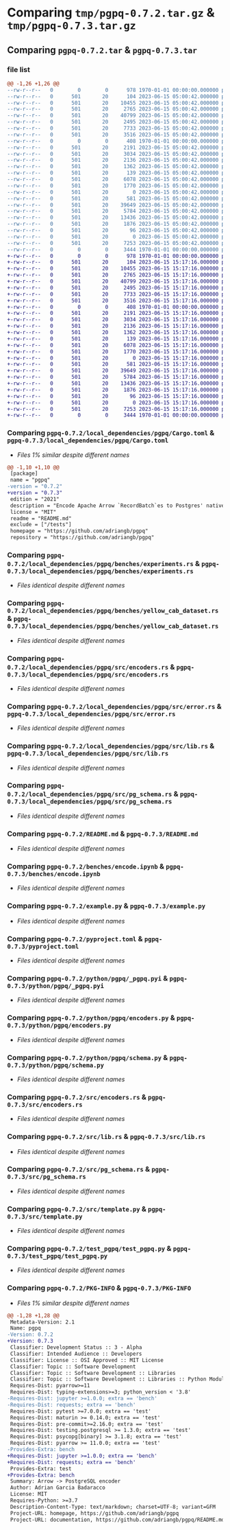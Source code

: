 # Comparing `tmp/pgpq-0.7.2.tar.gz` & `tmp/pgpq-0.7.3.tar.gz`

## Comparing `pgpq-0.7.2.tar` & `pgpq-0.7.3.tar`

### file list

```diff
@@ -1,26 +1,26 @@
--rw-r--r--   0        0        0      978 1970-01-01 00:00:00.000000 pgpq-0.7.2/local_dependencies/pgpq/Cargo.toml
--rw-r--r--   0      501       20      104 2023-06-15 05:00:42.000000 pgpq-0.7.2/local_dependencies/pgpq/README.md
--rw-r--r--   0      501       20    10455 2023-06-15 05:00:42.000000 pgpq-0.7.2/local_dependencies/pgpq/benches/experiments.rs
--rw-r--r--   0      501       20     2765 2023-06-15 05:00:42.000000 pgpq-0.7.2/local_dependencies/pgpq/benches/yellow_cab_dataset.rs
--rw-r--r--   0      501       20    40799 2023-06-15 05:00:42.000000 pgpq-0.7.2/local_dependencies/pgpq/src/encoders.rs
--rw-r--r--   0      501       20     2495 2023-06-15 05:00:42.000000 pgpq-0.7.2/local_dependencies/pgpq/src/error.rs
--rw-r--r--   0      501       20     7733 2023-06-15 05:00:42.000000 pgpq-0.7.2/local_dependencies/pgpq/src/lib.rs
--rw-r--r--   0      501       20     3516 2023-06-15 05:00:42.000000 pgpq-0.7.2/local_dependencies/pgpq/src/pg_schema.rs
--rw-r--r--   0        0        0      408 1970-01-01 00:00:00.000000 pgpq-0.7.2/Cargo.toml
--rw-r--r--   0      501       20     2191 2023-06-15 05:00:42.000000 pgpq-0.7.2/README.md
--rw-r--r--   0      501       20     3034 2023-06-15 05:00:42.000000 pgpq-0.7.2/benches/encode.ipynb
--rw-r--r--   0      501       20     2136 2023-06-15 05:00:42.000000 pgpq-0.7.2/example.py
--rw-r--r--   0      501       20     1362 2023-06-15 05:00:42.000000 pgpq-0.7.2/pyproject.toml
--rw-r--r--   0      501       20      139 2023-06-15 05:00:42.000000 pgpq-0.7.2/python/pgpq/__init__.py
--rw-r--r--   0      501       20     6078 2023-06-15 05:00:42.000000 pgpq-0.7.2/python/pgpq/_pgpq.pyi
--rw-r--r--   0      501       20     1770 2023-06-15 05:00:42.000000 pgpq-0.7.2/python/pgpq/encoders.py
--rw-r--r--   0      501       20        0 2023-06-15 05:00:42.000000 pgpq-0.7.2/python/pgpq/py.typed
--rw-r--r--   0      501       20      581 2023-06-15 05:00:42.000000 pgpq-0.7.2/python/pgpq/schema.py
--rw-r--r--   0      501       20    39649 2023-06-15 05:00:42.000000 pgpq-0.7.2/src/encoders.rs
--rw-r--r--   0      501       20     5784 2023-06-15 05:00:42.000000 pgpq-0.7.2/src/lib.rs
--rw-r--r--   0      501       20    13436 2023-06-15 05:00:42.000000 pgpq-0.7.2/src/pg_schema.rs
--rw-r--r--   0      501       20     1876 2023-06-15 05:00:42.000000 pgpq-0.7.2/src/template.py
--rw-r--r--   0      501       20       96 2023-06-15 05:00:42.000000 pgpq-0.7.2/src/utils.rs
--rw-r--r--   0      501       20        0 2023-06-15 05:00:42.000000 pgpq-0.7.2/test_pgpq/__init__.py
--rw-r--r--   0      501       20     7253 2023-06-15 05:00:42.000000 pgpq-0.7.2/test_pgpq/test_pgpq.py
--rw-r--r--   0        0        0     3444 1970-01-01 00:00:00.000000 pgpq-0.7.2/PKG-INFO
+-rw-r--r--   0        0        0      978 1970-01-01 00:00:00.000000 pgpq-0.7.3/local_dependencies/pgpq/Cargo.toml
+-rw-r--r--   0      501       20      104 2023-06-15 15:17:16.000000 pgpq-0.7.3/local_dependencies/pgpq/README.md
+-rw-r--r--   0      501       20    10455 2023-06-15 15:17:16.000000 pgpq-0.7.3/local_dependencies/pgpq/benches/experiments.rs
+-rw-r--r--   0      501       20     2765 2023-06-15 15:17:16.000000 pgpq-0.7.3/local_dependencies/pgpq/benches/yellow_cab_dataset.rs
+-rw-r--r--   0      501       20    40799 2023-06-15 15:17:16.000000 pgpq-0.7.3/local_dependencies/pgpq/src/encoders.rs
+-rw-r--r--   0      501       20     2495 2023-06-15 15:17:16.000000 pgpq-0.7.3/local_dependencies/pgpq/src/error.rs
+-rw-r--r--   0      501       20     7733 2023-06-15 15:17:16.000000 pgpq-0.7.3/local_dependencies/pgpq/src/lib.rs
+-rw-r--r--   0      501       20     3516 2023-06-15 15:17:16.000000 pgpq-0.7.3/local_dependencies/pgpq/src/pg_schema.rs
+-rw-r--r--   0        0        0      408 1970-01-01 00:00:00.000000 pgpq-0.7.3/Cargo.toml
+-rw-r--r--   0      501       20     2191 2023-06-15 15:17:16.000000 pgpq-0.7.3/README.md
+-rw-r--r--   0      501       20     3034 2023-06-15 15:17:16.000000 pgpq-0.7.3/benches/encode.ipynb
+-rw-r--r--   0      501       20     2136 2023-06-15 15:17:16.000000 pgpq-0.7.3/example.py
+-rw-r--r--   0      501       20     1362 2023-06-15 15:17:16.000000 pgpq-0.7.3/pyproject.toml
+-rw-r--r--   0      501       20      139 2023-06-15 15:17:16.000000 pgpq-0.7.3/python/pgpq/__init__.py
+-rw-r--r--   0      501       20     6078 2023-06-15 15:17:16.000000 pgpq-0.7.3/python/pgpq/_pgpq.pyi
+-rw-r--r--   0      501       20     1770 2023-06-15 15:17:16.000000 pgpq-0.7.3/python/pgpq/encoders.py
+-rw-r--r--   0      501       20        0 2023-06-15 15:17:16.000000 pgpq-0.7.3/python/pgpq/py.typed
+-rw-r--r--   0      501       20      581 2023-06-15 15:17:16.000000 pgpq-0.7.3/python/pgpq/schema.py
+-rw-r--r--   0      501       20    39649 2023-06-15 15:17:16.000000 pgpq-0.7.3/src/encoders.rs
+-rw-r--r--   0      501       20     5784 2023-06-15 15:17:16.000000 pgpq-0.7.3/src/lib.rs
+-rw-r--r--   0      501       20    13436 2023-06-15 15:17:16.000000 pgpq-0.7.3/src/pg_schema.rs
+-rw-r--r--   0      501       20     1876 2023-06-15 15:17:16.000000 pgpq-0.7.3/src/template.py
+-rw-r--r--   0      501       20       96 2023-06-15 15:17:16.000000 pgpq-0.7.3/src/utils.rs
+-rw-r--r--   0      501       20        0 2023-06-15 15:17:16.000000 pgpq-0.7.3/test_pgpq/__init__.py
+-rw-r--r--   0      501       20     7253 2023-06-15 15:17:16.000000 pgpq-0.7.3/test_pgpq/test_pgpq.py
+-rw-r--r--   0        0        0     3444 1970-01-01 00:00:00.000000 pgpq-0.7.3/PKG-INFO
```

### Comparing `pgpq-0.7.2/local_dependencies/pgpq/Cargo.toml` & `pgpq-0.7.3/local_dependencies/pgpq/Cargo.toml`

 * *Files 1% similar despite different names*

```diff
@@ -1,10 +1,10 @@
 [package]
 name = "pgpq"
-version = "0.7.2"
+version = "0.7.3"
 edition = "2021"
 description = "Encode Apache Arrow `RecordBatch`es to Postgres' native binary format"
 license = "MIT"
 readme = "README.md"
 exclude = ["/tests"]
 homepage = "https://github.com/adriangb/pgpq"
 repository = "https://github.com/adriangb/pgpq"
```

### Comparing `pgpq-0.7.2/local_dependencies/pgpq/benches/experiments.rs` & `pgpq-0.7.3/local_dependencies/pgpq/benches/experiments.rs`

 * *Files identical despite different names*

### Comparing `pgpq-0.7.2/local_dependencies/pgpq/benches/yellow_cab_dataset.rs` & `pgpq-0.7.3/local_dependencies/pgpq/benches/yellow_cab_dataset.rs`

 * *Files identical despite different names*

### Comparing `pgpq-0.7.2/local_dependencies/pgpq/src/encoders.rs` & `pgpq-0.7.3/local_dependencies/pgpq/src/encoders.rs`

 * *Files identical despite different names*

### Comparing `pgpq-0.7.2/local_dependencies/pgpq/src/error.rs` & `pgpq-0.7.3/local_dependencies/pgpq/src/error.rs`

 * *Files identical despite different names*

### Comparing `pgpq-0.7.2/local_dependencies/pgpq/src/lib.rs` & `pgpq-0.7.3/local_dependencies/pgpq/src/lib.rs`

 * *Files identical despite different names*

### Comparing `pgpq-0.7.2/local_dependencies/pgpq/src/pg_schema.rs` & `pgpq-0.7.3/local_dependencies/pgpq/src/pg_schema.rs`

 * *Files identical despite different names*

### Comparing `pgpq-0.7.2/README.md` & `pgpq-0.7.3/README.md`

 * *Files identical despite different names*

### Comparing `pgpq-0.7.2/benches/encode.ipynb` & `pgpq-0.7.3/benches/encode.ipynb`

 * *Files identical despite different names*

### Comparing `pgpq-0.7.2/example.py` & `pgpq-0.7.3/example.py`

 * *Files identical despite different names*

### Comparing `pgpq-0.7.2/pyproject.toml` & `pgpq-0.7.3/pyproject.toml`

 * *Files identical despite different names*

### Comparing `pgpq-0.7.2/python/pgpq/_pgpq.pyi` & `pgpq-0.7.3/python/pgpq/_pgpq.pyi`

 * *Files identical despite different names*

### Comparing `pgpq-0.7.2/python/pgpq/encoders.py` & `pgpq-0.7.3/python/pgpq/encoders.py`

 * *Files identical despite different names*

### Comparing `pgpq-0.7.2/python/pgpq/schema.py` & `pgpq-0.7.3/python/pgpq/schema.py`

 * *Files identical despite different names*

### Comparing `pgpq-0.7.2/src/encoders.rs` & `pgpq-0.7.3/src/encoders.rs`

 * *Files identical despite different names*

### Comparing `pgpq-0.7.2/src/lib.rs` & `pgpq-0.7.3/src/lib.rs`

 * *Files identical despite different names*

### Comparing `pgpq-0.7.2/src/pg_schema.rs` & `pgpq-0.7.3/src/pg_schema.rs`

 * *Files identical despite different names*

### Comparing `pgpq-0.7.2/src/template.py` & `pgpq-0.7.3/src/template.py`

 * *Files identical despite different names*

### Comparing `pgpq-0.7.2/test_pgpq/test_pgpq.py` & `pgpq-0.7.3/test_pgpq/test_pgpq.py`

 * *Files identical despite different names*

### Comparing `pgpq-0.7.2/PKG-INFO` & `pgpq-0.7.3/PKG-INFO`

 * *Files 1% similar despite different names*

```diff
@@ -1,28 +1,28 @@
 Metadata-Version: 2.1
 Name: pgpq
-Version: 0.7.2
+Version: 0.7.3
 Classifier: Development Status :: 3 - Alpha
 Classifier: Intended Audience :: Developers
 Classifier: License :: OSI Approved :: MIT License
 Classifier: Topic :: Software Development
 Classifier: Topic :: Software Development :: Libraries
 Classifier: Topic :: Software Development :: Libraries :: Python Modules
 Requires-Dist: pyarrow>=11
 Requires-Dist: typing-extensions>=3; python_version < '3.8'
-Requires-Dist: jupyter >=1.0.0; extra == 'bench'
-Requires-Dist: requests; extra == 'bench'
 Requires-Dist: pytest >=7.0.0; extra == 'test'
 Requires-Dist: maturin >= 0.14.0; extra == 'test'
 Requires-Dist: pre-commit>=2.16.0; extra == 'test'
 Requires-Dist: testing.postgresql >= 1.3.0; extra == 'test'
 Requires-Dist: psycopg[binary] >= 3.1.8; extra == 'test'
 Requires-Dist: pyarrow >= 11.0.0; extra == 'test'
-Provides-Extra: bench
+Requires-Dist: jupyter >=1.0.0; extra == 'bench'
+Requires-Dist: requests; extra == 'bench'
 Provides-Extra: test
+Provides-Extra: bench
 Summary: Arrow -> PostgreSQL encoder
 Author: Adrian Garcia Badaracco
 License: MIT
 Requires-Python: >=3.7
 Description-Content-Type: text/markdown; charset=UTF-8; variant=GFM
 Project-URL: homepage, https://github.com/adriangb/pgpq
 Project-URL: documentation, https://github.com/adriangb/pgpq/README.md
```

